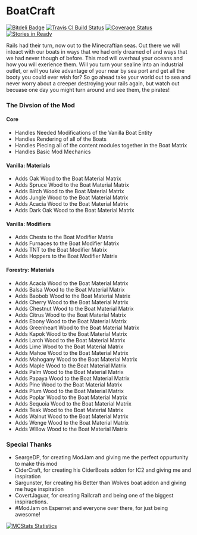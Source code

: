 BoatCraft
=========

[![Bitdeli Badge](https://d2weczhvl823v0.cloudfront.net/k2b6s9j/BoatCraft/trend.png)](https://bitdeli.com/free "Bitdeli Badge")
[![Travis CI Build Status](https://travis-ci.org/k2b6s9j/BoatCraft.png?branch=master)](https://travis-ci.org/k2b6s9j/BoatCraft)
[![Coverage Status](https://coveralls.io/repos/k2b6s9j/BoatCraft/badge.png)](https://coveralls.io/r/k2b6s9j/BoatCraft)
[![Stories in Ready](https://badge.waffle.io/k2b6s9j/BoatCraft.png?label=in%20progress)](https://waffle.io/k2b6s9j/BoatCraft)

Rails had their turn, now out to the Minecraftian seas. Out there we will inteact with our boats in ways that we had only dreamed of and ways that we had never though of before. This mod will overhaul your oceans and how you will exerience them. Will you turn your sealine into an industrial outlet, or will you take advantage of your near by sea port and get all the booty you could ever wish for? So go ahead take your world out to sea and never worry about a creeper destroying your rails again, but watch out becuase one day you might turn around and see them, the pirates!

### The Divsion of the Mod
#### Core
- Handles Needed Modifications of the Vanilla Boat Entity
- Handles Rendering of all of the Boats
- Handles Piecing all of the content modules together in the Boat Matrix
- Handles Basic Mod Mechanics

#### Vanilla: Materials
- Adds Oak Wood to the Boat Material Matrix
- Adds Spruce Wood to the Boat Material Matrix
- Adds Birch Wood to the Boat Material Matrix
- Adds Jungle Wood to the Boat Material Matrix
- Adds Acacia Wood to the Boat Material Matrix
- Adds Dark Oak Wood to the Boat Material Matrix

#### Vanilla: Modifiers
- Adds Chests to the Boat Modifier Matrix
- Adds Furnaces to the Boat Modifier Matrix
- Adds TNT to the Boat Modifier Matrix
- Adds Hoppers to the Boat Modifier Matrix

#### Forestry: Materials
- Adds Acacia Wood to the Boat Material Matrix
- Adds Balsa Wood to the Boat Material Matrix
- Adds Baobob Wood to the Boat Material Matrix
- Adds Cherry Wood to the Boat Material Matrix
- Adds Chestnut Wood to the Boat Material Matrix
- Adds Citrus Wood to the Boat Material Matrix
- Adds Ebony Wood to the Boat Material Matrix
- Adds Greenheart Wood to the Boat Material Matrix
- Adds Kapok Wood to the Boat Material Matrix
- Adds Larch Wood to the Boat Material Matrix
- Adds Lime Wood to the Boat Material Matrix
- Adds Mahoe Wood to the Boat Material Matrix
- Adds Mahogany Wood to the Boat Material Matrix
- Adds Maple Wood to the Boat Material Matrix
- Adds Palm Wood to the Boat Material Matrix
- Adds Papaya Wood to the Boat Material Matrix
- Adds Pine Wood to the Boat Material Matrix
- Adds Plum Wood to the Boat Material Matrix
- Adds Poplar Wood to the Boat Material Matrix
- Adds Sequoia Wood to the Boat Material Matrix
- Adds Teak Wood to the Boat Material Matrix
- Adds Walnut Wood to the Boat Material Matrix
- Adds Wenge Wood to the Boat Material Matrix
- Adds Willow Wood to the Boat Material Matrix

### Special Thanks
- SeargeDP, for creating ModJam and giving me the perfect oppurtunity to make this mod
- CiderCraft, for creating his CiderBoats addon for IC2 and giving me and inspiration
- Sargunster, for creating his Better than Wolves boat addon and giving me huge inspiration
- CovertJaguar, for creating Railcraft and being one of the biggest inspiractions.
- #ModJam on Espernet and everyone over there, for just being awesome!

[![MCStats Statistics](http://api.mcstats.org/signature/BoatCraft.png)](http://mcstats.org/plugin/BoatCraft)
